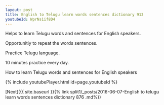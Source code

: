 ```yaml
---
layout: post
title: English to Telugu learn words sentences dictionary 913 
youtubeId: WprNs1if8D4
---
```

 
 
Helps to learn Telugu words and sentences for English speakers.

Opportunitiy to repeat the words sentences. 

Practice Telugu language. 
 
10 minutes practice every day. 
 
How to learn Telugu words and sentences for English speakers 
 
{% include youtubePlayer.html id=page.youtubeId %}
 
 
[Next]({{ site.baseurl }}{% link  split1/_posts/2016-06-07-English to telugu learn words sentences dictionary 876 .md%})
 
